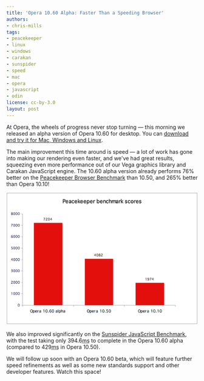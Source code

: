 ```yaml
---
title: 'Opera 10.60 Alpha: Faster Than a Speeding Browser'
authors:
- chris-mills
tags:
- peacekeeper
- linux
- windows
- carakan
- sunspider
- speed
- mac
- opera
- javascript
- odin
license: cc-by-3.0
layout: post
---
```


<p>At Opera, the wheels of progress never stop turning — this morning we released an alpha version of Opera 10.60 for desktop. You can <a href="http://www.opera.com/browser/next/">download and try it for Mac, Windows and Linux</a>.</p>

<p>The main improvement this time around is speed — a lot of work has gone into making our rendering even faster, and we&#39;ve had great results, squeezing even more performance out of our Vega graphics library and Carakan JavaScript engine. The 10.60 alpha version already performs 76% better on the <a href="http://service.futuremark.com/peacekeeper/index.action">Peacekeeper Browser Benchmark</a> than 10.50, and 265% better than Opera 10.10!</p>

<img src="/blog/opera-10-60-alpha/peacekeeper.png" alt="Peacekeeper benchmark results for Opera. Opera 10.60 alpha 7204, Opera 10.50 4082, Opera 10.10 1974" />

<p>We also improved significantly on the <a href="http://www2.webkit.org/perf/sunspider-0.9/sunspider.html">Sunspider JavaScript Benchmark</a>, with the test taking only 394.6<acronym title="milliseconds">ms</acronym> to complete in the Opera 10.60 alpha (compared to 429<acronym title="milliseconds">ms</acronym> in Opera 10.50).</p>

<p>We will follow up soon with an Opera 10.60 beta, which will feature further speed refinements as well as some new standards support and other developer features. Watch this space!</p>
